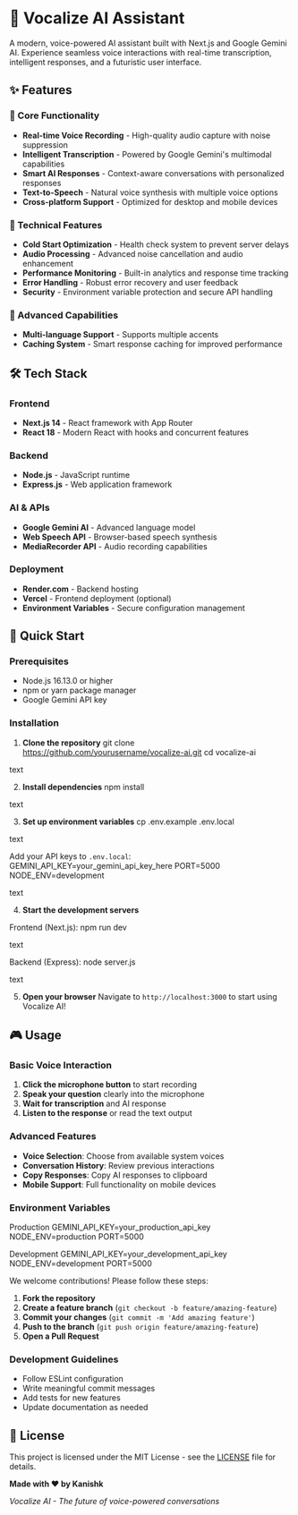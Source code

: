 # 🎤 Vocalize AI Assistant

A modern, voice-powered AI assistant built with Next.js and Google Gemini AI. Experience seamless voice interactions with real-time transcription, intelligent responses, and a futuristic user interface.

## ✨ Features

### 🎯 Core Functionality
- **Real-time Voice Recording** - High-quality audio capture with noise suppression
- **Intelligent Transcription** - Powered by Google Gemini's multimodal capabilities
- **Smart AI Responses** - Context-aware conversations with personalized responses
- **Text-to-Speech** - Natural voice synthesis with multiple voice options
- **Cross-platform Support** - Optimized for desktop and mobile devices

### 🔧 Technical Features
- **Cold Start Optimization** - Health check system to prevent server delays
- **Audio Processing** - Advanced noise cancellation and audio enhancement
- **Performance Monitoring** - Built-in analytics and response time tracking
- **Error Handling** - Robust error recovery and user feedback
- **Security** - Environment variable protection and secure API handling

### 🚀 Advanced Capabilities
- **Multi-language Support** - Supports multiple accents
- **Caching System** - Smart response caching for improved performance

## 🛠️ Tech Stack

### Frontend
- **Next.js 14** - React framework with App Router
- **React 18** - Modern React with hooks and concurrent features

### Backend
- **Node.js** - JavaScript runtime
- **Express.js** - Web application framework

### AI & APIs
- **Google Gemini AI** - Advanced language model
- **Web Speech API** - Browser-based speech synthesis
- **MediaRecorder API** - Audio recording capabilities

### Deployment
- **Render.com** - Backend hosting
- **Vercel** - Frontend deployment (optional)
- **Environment Variables** - Secure configuration management

## 🚀 Quick Start

### Prerequisites
- Node.js 16.13.0 or higher
- npm or yarn package manager
- Google Gemini API key

### Installation

1. **Clone the repository**
git clone https://github.com/yourusername/vocalize-ai.git
cd vocalize-ai

text

2. **Install dependencies**
npm install

text

3. **Set up environment variables**
cp .env.example .env.local

text

Add your API keys to `.env.local`:
GEMINI_API_KEY=your_gemini_api_key_here
PORT=5000
NODE_ENV=development

text

4. **Start the development servers**

Frontend (Next.js):
npm run dev

text

Backend (Express):
node server.js

text

5. **Open your browser**
Navigate to `http://localhost:3000` to start using Vocalize AI!

## 🎮 Usage

### Basic Voice Interaction
1. **Click the microphone button** to start recording
2. **Speak your question** clearly into the microphone
3. **Wait for transcription** and AI response
4. **Listen to the response** or read the text output

### Advanced Features
- **Voice Selection**: Choose from available system voices
- **Conversation History**: Review previous interactions
- **Copy Responses**: Copy AI responses to clipboard
- **Mobile Support**: Full functionality on mobile devices

### Environment Variables
Production
GEMINI_API_KEY=your_production_api_key
NODE_ENV=production
PORT=5000

Development
GEMINI_API_KEY=your_development_api_key
NODE_ENV=development
PORT=5000


We welcome contributions! Please follow these steps:

1. **Fork the repository**
2. **Create a feature branch** (`git checkout -b feature/amazing-feature`)
3. **Commit your changes** (`git commit -m 'Add amazing feature'`)
4. **Push to the branch** (`git push origin feature/amazing-feature`)
5. **Open a Pull Request**

### Development Guidelines
- Follow ESLint configuration
- Write meaningful commit messages
- Add tests for new features
- Update documentation as needed

## 📄 License

This project is licensed under the MIT License - see the [LICENSE](LICENSE) file for details.

**Made with ❤️ by Kanishk**

*Vocalize AI - The future of voice-powered conversations*
